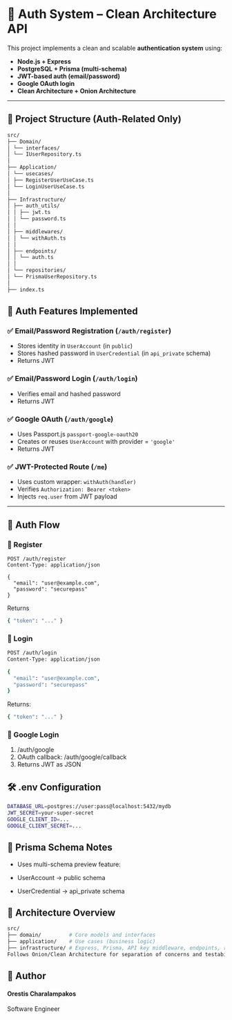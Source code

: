 # 🔐 Auth System – Clean Architecture API

This project implements a clean and scalable **authentication system** using:

- **Node.js + Express**
- **PostgreSQL + Prisma (multi-schema)**
- **JWT-based auth (email/password)**
- **Google OAuth login**
- **Clean Architecture + Onion Architecture**

---

## 📁 Project Structure (Auth-Related Only)

```bash
src/
├── Domain/
│ └── interfaces/
│ └── IUserRepository.ts
│
├── Application/
│ └── usecases/
│ ├── RegisterUserUseCase.ts
│ └── LoginUserUseCase.ts
│
├── Infrastructure/
│ ├── auth_utils/
│ │ ├── jwt.ts
│ │ └── password.ts
│ │
│ ├── middlewares/
│ │ └── withAuth.ts
│ │
│ ├── endpoints/
│ │ └── auth.ts
│ │
│ └── repositories/
│ └── PrismaUserRepository.ts
│
├── index.ts
```

## 🧪 Auth Features Implemented

### ✅ Email/Password Registration (`/auth/register`)

- Stores identity in `UserAccount` (in `public`)
- Stores hashed password in `UserCredential` (in `api_private` schema)
- Returns JWT

### ✅ Email/Password Login (`/auth/login`)

- Verifies email and hashed password
- Returns JWT

### ✅ Google OAuth (`/auth/google`)

- Uses Passport.js `passport-google-oauth20`
- Creates or reuses `UserAccount` with provider = `'google'`
- Returns JWT

### ✅ JWT-Protected Route (`/me`)

- Uses custom wrapper: `withAuth(handler)`
- Verifies `Authorization: Bearer <token>`
- Injects `req.user` from JWT payload

---

## 🔐 Auth Flow

### 🔸 Register

```http
POST /auth/register
Content-Type: application/json

{
  "email": "user@example.com",
  "password": "securepass"
}
```

Returns

```bash
{ "token": "..." }
```

### 🔸 Login

```bash
POST /auth/login
Content-Type: application/json

{
  "email": "user@example.com",
  "password": "securepass"
}
```

Returns:

```bash
{ "token": "..." }
```

### 🔸 Google Login

1. /auth/google
2. OAuth callback: /auth/google/callback
3. Returns JWT as JSON

## 🛠 .env Configuration

```bash
DATABASE_URL=postgres://user:pass@localhost:5432/mydb
JWT_SECRET=your-super-secret
GOOGLE_CLIENT_ID=...
GOOGLE_CLIENT_SECRET=...

```

## 🧱 Prisma Schema Notes

- Uses multi-schema preview feature:

- UserAccount → public schema

- UserCredential → api_private schema

## 🧠 Architecture Overview

```bash
src/
├── domain/         # Core models and interfaces
├── application/    # Use cases (business logic)
├── infrastructure/ # Express, Prisma, API key middleware, endpoints, repositories
Follows Onion/Clean Architecture for separation of concerns and testability.
```

## 👤 Author

#### Orestis Charalampakos

Software Engineer
